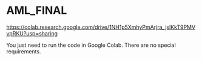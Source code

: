 # AML_FINAL

https://colab.research.google.com/drive/1NH1p5XmhyPmArjra_jslKkT9PMVvpRKU?usp=sharing

You just need to run the code in Google Colab. There are no special requirements.
